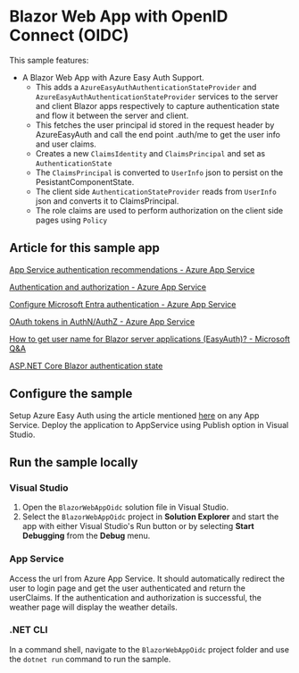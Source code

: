 # Blazor Web App with OpenID Connect (OIDC)

This sample features:

- A Blazor Web App with Azure Easy Auth Support.
  - This adds a `AzureEasyAuthAuthenticationStateProvider` and `AzureEasyAuthAuthenticationStateProvider` services to the
    server and client Blazor apps respectively to capture authentication state and flow it between the server and client.
  - This fetches the user principal id stored in the request header by AzureEasyAuth and call the end point .auth/me to get the user info and user claims.
  - Creates a new `ClaimsIdentity` and `ClaimsPrincipal` and set as `AuthenticationState`
  - The `ClaimsPrincipal` is converted to `UserInfo` json to persist on the PesistantComponentState.
  - The client side `AuthenticationStateProvider` reads from `UserInfo` json and converts it to ClaimsPrincipal.
  - The role claims are used to perform authorization on the client side pages using `Policy`


## Article for this sample app

[App Service authentication recommendations - Azure App Service](https://learn.microsoft.com/en-us/azure/app-service/identity-scenarios)

[Authentication and authorization - Azure App Service](https://learn.microsoft.com/en-us/azure/app-service/overview-authentication-authorization)

[Configure Microsoft Entra authentication - Azure App Service](https://learn.microsoft.com/en-us/azure/app-service/configure-authentication-provider-aad?tabs=workforce-configuration)

[OAuth tokens in AuthN/AuthZ - Azure App Service](https://learn.microsoft.com/en-us/azure/app-service/configure-authentication-oauth-tokens?source=recommendations)

[How to get user name for Blazor server applications (EasyAuth)? - Microsoft Q&A](https://learn.microsoft.com/en-us/answers/questions/1373805/how-to-get-user-name-for-blazor-server-application)

[ASP.NET Core Blazor authentication state](https://learn.microsoft.com/en-us/aspnet/core/blazor/security/authentication-state?view=aspnetcore-8.0&pivots=server)

## Configure the sample

Setup Azure Easy Auth using the article mentioned [here](https://learn.microsoft.com/en-us/azure/app-service/configure-authentication-provider-aad?tabs=workforce-configuration) on any App Service. Deploy the application to AppService using Publish option in Visual Studio.

## Run the sample locally

### Visual Studio

1. Open the `BlazorWebAppOidc` solution file in Visual Studio.
1. Select the `BlazorWebAppOidc` project in **Solution Explorer** and start the app with either Visual Studio's Run button or by selecting **Start Debugging** from the **Debug** menu.

### App Service
Access the url from Azure App Service. It should automatically redirect the user to login page and get the user authenticated and return the userClaims. If the authentication and authorization is successful, the weather page will display the weather details.

### .NET CLI

In a command shell, navigate to the `BlazorWebAppOidc` project folder and use the `dotnet run` command to run the sample.
